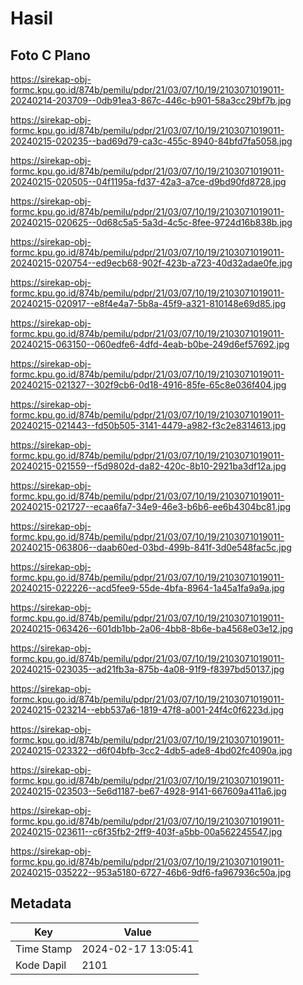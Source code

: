# Hasil

## Foto C Plano

https://sirekap-obj-formc.kpu.go.id/874b/pemilu/pdpr/21/03/07/10/19/2103071019011-20240214-203709--0db91ea3-867c-446c-b901-58a3cc29bf7b.jpg

https://sirekap-obj-formc.kpu.go.id/874b/pemilu/pdpr/21/03/07/10/19/2103071019011-20240215-020235--bad69d79-ca3c-455c-8940-84bfd7fa5058.jpg

https://sirekap-obj-formc.kpu.go.id/874b/pemilu/pdpr/21/03/07/10/19/2103071019011-20240215-020505--04f1195a-fd37-42a3-a7ce-d9bd90fd8728.jpg

https://sirekap-obj-formc.kpu.go.id/874b/pemilu/pdpr/21/03/07/10/19/2103071019011-20240215-020625--0d68c5a5-5a3d-4c5c-8fee-9724d16b838b.jpg

https://sirekap-obj-formc.kpu.go.id/874b/pemilu/pdpr/21/03/07/10/19/2103071019011-20240215-020754--ed9ecb68-902f-423b-a723-40d32adae0fe.jpg

https://sirekap-obj-formc.kpu.go.id/874b/pemilu/pdpr/21/03/07/10/19/2103071019011-20240215-020917--e8f4e4a7-5b8a-45f9-a321-810148e69d85.jpg

https://sirekap-obj-formc.kpu.go.id/874b/pemilu/pdpr/21/03/07/10/19/2103071019011-20240215-063150--060edfe6-4dfd-4eab-b0be-249d6ef57692.jpg

https://sirekap-obj-formc.kpu.go.id/874b/pemilu/pdpr/21/03/07/10/19/2103071019011-20240215-021327--302f9cb6-0d18-4916-85fe-65c8e036f404.jpg

https://sirekap-obj-formc.kpu.go.id/874b/pemilu/pdpr/21/03/07/10/19/2103071019011-20240215-021443--fd50b505-3141-4479-a982-f3c2e8314613.jpg

https://sirekap-obj-formc.kpu.go.id/874b/pemilu/pdpr/21/03/07/10/19/2103071019011-20240215-021559--f5d9802d-da82-420c-8b10-2921ba3df12a.jpg

https://sirekap-obj-formc.kpu.go.id/874b/pemilu/pdpr/21/03/07/10/19/2103071019011-20240215-021727--ecaa6fa7-34e9-46e3-b6b6-ee6b4304bc81.jpg

https://sirekap-obj-formc.kpu.go.id/874b/pemilu/pdpr/21/03/07/10/19/2103071019011-20240215-063806--daab60ed-03bd-499b-841f-3d0e548fac5c.jpg

https://sirekap-obj-formc.kpu.go.id/874b/pemilu/pdpr/21/03/07/10/19/2103071019011-20240215-022226--acd5fee9-55de-4bfa-8964-1a45a1fa9a9a.jpg

https://sirekap-obj-formc.kpu.go.id/874b/pemilu/pdpr/21/03/07/10/19/2103071019011-20240215-063426--601db1bb-2a06-4bb8-8b6e-ba4568e03e12.jpg

https://sirekap-obj-formc.kpu.go.id/874b/pemilu/pdpr/21/03/07/10/19/2103071019011-20240215-023035--ad21fb3a-875b-4a08-91f9-f8397bd50137.jpg

https://sirekap-obj-formc.kpu.go.id/874b/pemilu/pdpr/21/03/07/10/19/2103071019011-20240215-023214--ebb537a6-1819-47f8-a001-24f4c0f6223d.jpg

https://sirekap-obj-formc.kpu.go.id/874b/pemilu/pdpr/21/03/07/10/19/2103071019011-20240215-023322--d6f04bfb-3cc2-4db5-ade8-4bd02fc4090a.jpg

https://sirekap-obj-formc.kpu.go.id/874b/pemilu/pdpr/21/03/07/10/19/2103071019011-20240215-023503--5e6d1187-be67-4928-9141-667609a411a6.jpg

https://sirekap-obj-formc.kpu.go.id/874b/pemilu/pdpr/21/03/07/10/19/2103071019011-20240215-023611--c6f35fb2-2ff9-403f-a5bb-00a562245547.jpg

https://sirekap-obj-formc.kpu.go.id/874b/pemilu/pdpr/21/03/07/10/19/2103071019011-20240215-035222--953a5180-6727-46b6-9df6-fa967936c50a.jpg


## Metadata

| Key        | Value               |
| ---------- | ------------------- |
| Time Stamp | 2024-02-17 13:05:41 |
| Kode Dapil | 2101                |



